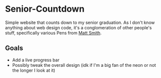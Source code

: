 # Senior-Countdown

Simple website that counts down to my senior graduation. As I don't know anything about web design code, it's a conglomeration of other people's stuff, specifically various Pens from [Matt Smith](https://codepen.io/AllThingsSmitty/pens/public).

## Goals
- Add a live progress bar
- Possibly tweak the overall design (idk if I'm a big fan of the neon or not the longer I look at it)
